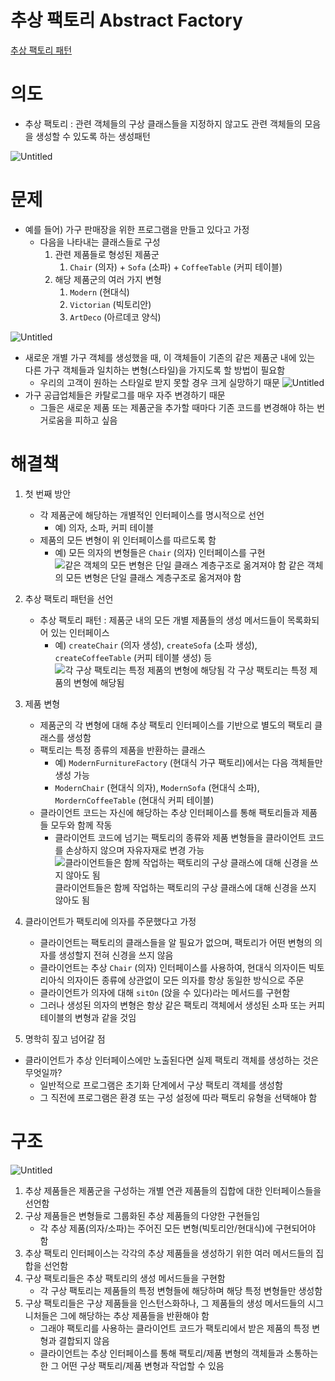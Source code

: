 # 추상 팩토리 Abstract Factory

[추상 팩토리 패턴](https://refactoring.guru/ko/design-patterns/abstract-factory)

# 의도

- 추상 팩토리 : 관련 객체들의 구상 클래스들을 지정하지 않고도 관련 객체들의 모음을 생성할 수 있도록 하는 생성패턴

![Untitled](%E1%84%8E%E1%85%AE%E1%84%89%E1%85%A1%E1%86%BC%20%E1%84%91%E1%85%A2%E1%86%A8%E1%84%90%E1%85%A9%E1%84%85%E1%85%B5%20Abstract%20Factory%206f1b147884124e83ae29fcf529e34605/Untitled.png)

# 문제

- 예를 들어) 가구 판매장을 위한 프로그램을 만들고 있다고 가정
  - 다음을 나타내는 클래스들로 구성
    1. 관련 제품들로 형성된 제품군
       1. `Chair` (의자) + `Sofa` (소파) + `CoffeeTable` (커피 테이블)
    2. 해당 제품군의 여러 가지 변형
       1. `Modern` (현대식)
       2. `Victorian` (빅토리안)
       3. `ArtDeco` (아르데코 양식)

![Untitled](%E1%84%8E%E1%85%AE%E1%84%89%E1%85%A1%E1%86%BC%20%E1%84%91%E1%85%A2%E1%86%A8%E1%84%90%E1%85%A9%E1%84%85%E1%85%B5%20Abstract%20Factory%206f1b147884124e83ae29fcf529e34605/Untitled%201.png)

- 새로운 개별 가구 객체를 생성했을 때, 이 객체들이 기존의 같은 제품군 내에 있는 다른 가구 객체들과 일치하는 변형(스타일)을 가지도록 할 방법이 필요함
  - 우리의 고객이 원하는 스타일로 받지 못할 경우 크게 실망하기 때문
  ![Untitled](%E1%84%8E%E1%85%AE%E1%84%89%E1%85%A1%E1%86%BC%20%E1%84%91%E1%85%A2%E1%86%A8%E1%84%90%E1%85%A9%E1%84%85%E1%85%B5%20Abstract%20Factory%206f1b147884124e83ae29fcf529e34605/Untitled%202.png)
- 가구 공급업체들은 카탈로그를 매우 자주 변경하기 때문
  - 그들은 새로운 제품 또는 제품군을 추가할 때마다 기존 코드를 변경해야 하는 번거로움을 피하고 싶음

# 해결책

1. 첫 번째 방안
   - 각 제품군에 해당하는 개별적인 인터페이스를 명시적으로 선언
     - 예) 의자, 소파, 커피 테이블
   - 제품의 모든 변형이 위 인터페이스를 따르도록 함
     - 예) 모든 의자의 변형들은 `Chair` (의자) 인터페이스를 구현
     ![같은 객체의 모든 변형은 단일 클래스 계층구조로 옮겨져야 함](%E1%84%8E%E1%85%AE%E1%84%89%E1%85%A1%E1%86%BC%20%E1%84%91%E1%85%A2%E1%86%A8%E1%84%90%E1%85%A9%E1%84%85%E1%85%B5%20Abstract%20Factory%206f1b147884124e83ae29fcf529e34605/Untitled%203.png)
     같은 객체의 모든 변형은 단일 클래스 계층구조로 옮겨져야 함
2. 추상 팩토리 패턴을 선언
   - 추상 팩토리 패턴 : 제품군 내의 모든 개별 제품들의 생성 메서드들이 목록화되어 있는 인터페이스
     - 예) `createChair` (의자 생성), `createSofa` (소파 생성), `createCoffeeTable` (커피 테이블 생성) 등
     ![각 구상 팩토리는 특정 제품의 변형에 해당됨](%E1%84%8E%E1%85%AE%E1%84%89%E1%85%A1%E1%86%BC%20%E1%84%91%E1%85%A2%E1%86%A8%E1%84%90%E1%85%A9%E1%84%85%E1%85%B5%20Abstract%20Factory%206f1b147884124e83ae29fcf529e34605/Untitled%204.png)
     각 구상 팩토리는 특정 제품의 변형에 해당됨
3. 제품 변형
   - 제품군의 각 변형에 대해 추상 팩토리 인터페이스를 기반으로 별도의 팩토리 클래스를 생성함
   - 팩토리는 특정 종류의 제품을 반환하는 클래스
     - 예) `ModernFurnitureFactory` (현대식 가구 팩토리)에서는 다음 객체들만 생성 가능
     - `ModernChair` (현대식 의자), `ModernSofa` (현대식 소파), `MordernCoffeeTable` (현대식 커피 테이블)
   - 클라이언트 코드는 자신에 해당하는 추상 인터페이스를 통해 팩토리들과 제품들 모두와 함께 작동
     - 클라이언트 코드에 넘기는 팩토리의 종류와 제품 변형들을 클라이언트 코드를 손상하지 않으며 자유자재로 변경 가능
     ![클라이언트들은 함께 작업하는 팩토리의 구상 클래스에 대해 신경을 쓰지 않아도 됨](%E1%84%8E%E1%85%AE%E1%84%89%E1%85%A1%E1%86%BC%20%E1%84%91%E1%85%A2%E1%86%A8%E1%84%90%E1%85%A9%E1%84%85%E1%85%B5%20Abstract%20Factory%206f1b147884124e83ae29fcf529e34605/Untitled%205.png)
     클라이언트들은 함께 작업하는 팩토리의 구상 클래스에 대해 신경을 쓰지 않아도 됨
4. 클라이언트가 팩토리에 의자를 주문했다고 가정

   - 클라이언트는 팩토리의 클래스들을 알 필요가 없으며, 팩토리가 어떤 변형의 의자를 생성할지 전혀 신경을 쓰지 않음
   - 클라이언트는 추상 `Chair` (의자) 인터페이스를 사용하여, 현대식 의자이든 빅토리아식 의자이든 종류에 상관없이 모든 의자를 항상 동일한 방식으로 주문
   - 클라이언트가 의자에 대해 `sitOn` (앉을 수 있다)라는 메서드를 구현함
   - 그러나 생성된 의자의 변형은 항상 같은 팩토리 객체에서 생성된 소파 또는 커피 테이블의 변형과 같을 것임

5. 명학히 짚고 넘어갈 점

- 클라이언트가 추상 인터페이스에만 노출된다면 실제 팩토리 객체를 생성하는 것은 무엇일까?
  - 일반적으로 프로그램은 초기화 단계에서 구상 팩토리 객체를 생성함
  - 그 직전에 프로그램은 환경 또는 구성 설정에 따라 팩토리 유형을 선택해야 함

# 구조

![Untitled](%E1%84%8E%E1%85%AE%E1%84%89%E1%85%A1%E1%86%BC%20%E1%84%91%E1%85%A2%E1%86%A8%E1%84%90%E1%85%A9%E1%84%85%E1%85%B5%20Abstract%20Factory%206f1b147884124e83ae29fcf529e34605/Untitled%206.png)

1. 추상 제품들은 제품군을 구성하는 개별 연관 제품들의 집합에 대한 인터페이스들을 선언함
2. 구상 제품들은 변형들로 그룹화된 추상 제품들의 다양한 구현들임
   - 각 추상 제품(의자/소파)는 주어진 모든 변형(빅토리안/현대식)에 구현되어야 함
3. 추상 팩토리 인터페이스는 각각의 추상 제품들을 생성하기 위한 여러 메서드들의 집합을 선언함
4. 구상 팩토리들은 추상 팩토리의 생성 메서드들을 구현함
   - 각 구상 팩토리는 제품들의 특정 변형들에 해당하며 해당 특정 변형들만 생성함
5. 구상 팩토리들은 구상 제품들을 인스턴스화하나, 그 제품들의 생성 메서드들의 시그니처들은 그에 해당하는 추상 제품들을 반환해야 함
   - 그래야 팩토리를 사용하는 클라이언트 코드가 팩토리에서 받은 제품의 특정 변형과 결합되지 않음
   - 클라이언트는 추상 인터페이스를 통해 팩토리/제품 변형의 객체들과 소통하는 한 그 어떤 구상 팩토리/제품 변형과 작업할 수 있음
